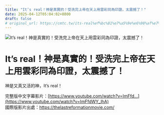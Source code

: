 ```yaml
---
title: "It’s real！神是真實的！受洗完上帝在天上用雲彩同為印證，太震撼了！"
date: 2025-04-12T05:04:02+0800
draft: false
# original_url: https://cmtc.tw/its-real%ef%bc%81%e7%a5%9e%e6%98%af%e7%9c%9f%e5%af%a6%e7%9a%84%ef%bc%81%e5%8f%97%e6%b4%97%e5%ae%8c%e4%b8%8a%e5%b8%9d%e5%9c%a8%e5%a4%a9%e4%b8%8a%e7%94%a8%e9%9b%b2%e5%bd%a9%e5%90%8c%e7%82%ba
---
```


![It’s real！神是真實的！受洗完上帝在天上用雲彩同為印證，太震撼了！](/images/yhkzD914gNcl3bF.jpg "It’s real！神是真實的！受洗完上帝在天上用雲彩同為印證，太震撼了！")

# It’s real！神是真實的！受洗完上帝在天上用雲彩同為印證，太震撼了！

神是又真又活的神，It’s real！

完整版中文字幕影片：[https://www.youtube.com/watch?v=ImFfd…](https://www.youtube.com/watch?v=ImFfdWY_lhA)  
國際版影片出處：<https://thelastreformationmovie.com/>